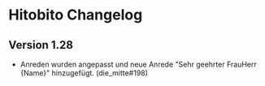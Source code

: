 # Hitobito Changelog

## Version 1.28

* Anreden wurden angepasst und neue Anrede "Sehr geehrter FrauHerr {Name}" hinzugefügt. (die_mitte#198)
